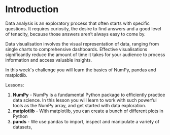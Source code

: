 # Introduction

Data analysis is an exploratory process that often starts with specific questions. It requires curiosity, the desire to find answers and a good level of tenacity, because those answers aren’t always easy to come by.

Data visualisation involves the visual representation of data, ranging from single charts to comprehensive dashboards. Effective visualisations significantly reduce the amount of time it takes for your audience to process information and access valuable insights.

In this week's challenge you will learn the basics of NumPy, pandas and matplotlib.

Lessons:

1. **NumPy** - NumPy is a fundamental Python package to efficiently practice data science. In this lesson you will learn to work with such powerful tools as the NumPy array, and get started with data exploration.
2. **matplotlib** - With matplotlib, you can create a bunch of different plots in Python
3. **pands** - We use pandas to import, inspect and manipulate a variety of datasets,

